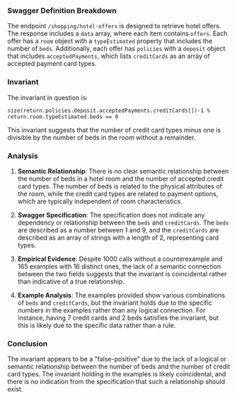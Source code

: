 ### Swagger Definition Breakdown
The endpoint `/shopping/hotel-offers` is designed to retrieve hotel offers. The response includes a `data` array, where each item contains `offers`. Each offer has a `room` object with a `typeEstimated` property that includes the number of `beds`. Additionally, each offer has `policies` with a `deposit` object that includes `acceptedPayments`, which lists `creditCards` as an array of accepted payment card types.

### Invariant
The invariant in question is:

`size(return.policies.deposit.acceptedPayments.creditCards[])-1 % return.room.typeEstimated.beds == 0`

This invariant suggests that the number of credit card types minus one is divisible by the number of beds in the room without a remainder.

### Analysis
1. **Semantic Relationship**: There is no clear semantic relationship between the number of beds in a hotel room and the number of accepted credit card types. The number of beds is related to the physical attributes of the room, while the credit card types are related to payment options, which are typically independent of room characteristics.

2. **Swagger Specification**: The specification does not indicate any dependency or relationship between the `beds` and `creditCards`. The `beds` are described as a number between 1 and 9, and the `creditCards` are described as an array of strings with a length of 2, representing card types.

3. **Empirical Evidence**: Despite 1000 calls without a counterexample and 165 examples with 16 distinct ones, the lack of a semantic connection between the two fields suggests that the invariant is coincidental rather than indicative of a true relationship.

4. **Example Analysis**: The examples provided show various combinations of `beds` and `creditCards`, but the invariant holds due to the specific numbers in the examples rather than any logical connection. For instance, having 7 credit cards and 2 beds satisfies the invariant, but this is likely due to the specific data rather than a rule.

### Conclusion
The invariant appears to be a "false-positive" due to the lack of a logical or semantic relationship between the number of beds and the number of credit card types. The invariant holding in the examples is likely coincidental, and there is no indication from the specification that such a relationship should exist.
